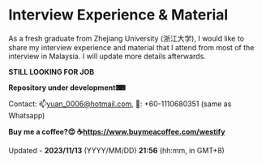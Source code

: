 # Interview Experience & Material
As a fresh graduate from Zhejiang University (浙江大学), I would like to share my interview experience and material that I attend from most of the interview in Malaysia. I will update more details afterwards.



**STILL LOOKING FOR JOB**

**Repository under development⌨**

Contact: 📫yuan_0006@hotmail.com, 📱: +60-1110680351 (same as Whatsapp)

**Buy me a coffee?😍 ☕https://www.buymeacoffee.com/westify**

Updated - **2023/11/13** (YYYY/MM/DD) **21:56** (hh:mm, in GMT+8)
